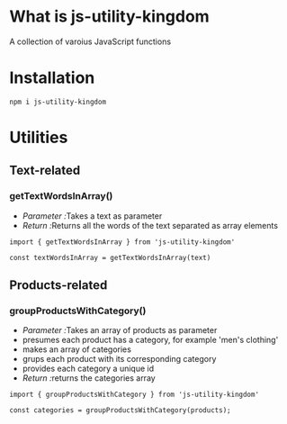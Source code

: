 <h1>What is js-utility-kingdom</h1>

<p>A collection of varoius JavaScript functions</p>

<h1>Installation</h1>

```npm i js-utility-kingdom```

<h1>Utilities</h1>

<h2>Text-related</h2>

<h3>getTextWordsInArray()</h3>

<ul>
<li><em>Parameter :</em>Takes a text as parameter</li>
<li><em>Return :</em>Returns all the words of the text separated as array elements</li>
</ul>

```import { getTextWordsInArray } from 'js-utility-kingdom'```

```const textWordsInArray = getTextWordsInArray(text)```

<h2>Products-related</h2>

<h3>groupProductsWithCategory()</h3>

<ul>
<li><em>Parameter :</em>Takes an array of products as parameter</li> 
<li>presumes each product has a category, for example 'men's clothing'</li> 
<li>makes an array of categories</li> 
<li>grups each product with its corresponding category</li> 
<li>provides each category a unique id</li>
<li><em>Return :</em>returns the categories array</li> 
</ul>

```import { groupProductsWithCategory } from 'js-utility-kingdom'```

```const categories = groupProductsWithCategory(products);```

